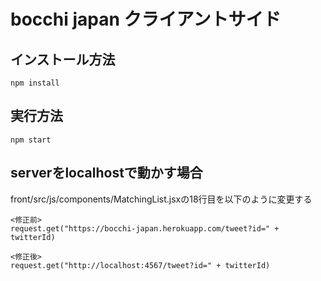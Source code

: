 # bocchi japan クライアントサイド

## インストール方法

```
npm install
```

## 実行方法

```
npm start
```

## serverをlocalhostで動かす場合
front/src/js/components/MatchingList.jsxの18行目を以下のように変更する  
```
<修正前>
request.get("https://bocchi-japan.herokuapp.com/tweet?id=" + twitterId)
```
```
<修正後>
request.get("http://localhost:4567/tweet?id=" + twitterId)
```

